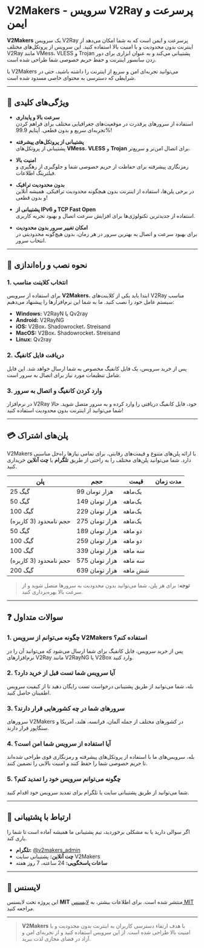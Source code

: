 # V2Makers - سرویس V2Ray پرسرعت و ایمن

**V2Makers** یک سرویس V2Ray پرسرعت و ایمن است که به شما امکان می‌دهد از اینترنت بدون محدودیت و با امنیت بالا استفاده کنید. این سرویس از پروتکل‌های مختلف V2Ray مانند VMess، VLESS و Trojan پشتیبانی می‌کند و به عنوان ابزاری برای دور زدن سانسور اینترنت و حفظ حریم خصوصی شما طراحی شده است.

با V2Makers می‌توانید تجربه‌ای امن و سریع از اینترنت را داشته باشید، حتی در شرایطی که دسترسی به محتوای خاصی مسدود شده است.

---

## 🌟 ویژگی‌های کلیدی

- **سرعت بالا و پایداری**  
  استفاده از سرورهای پرقدرت در موقعیت‌های جغرافیایی مختلف برای فراهم کردن تجربه‌ای سریع و بدون قطعی. آپتایم 99.9%!

- **پشتیبانی از پروتکل‌های پیشرفته**  
  پشتیبانی از پروتکل‌های **VMess**، **VLESS** و **Trojan** برای اتصال امن‌تر و سریع‌تر.

- **امنیت بالا**  
  رمزنگاری پیشرفته برای حفاظت از حریم خصوصی شما و جلوگیری از رهگیری و فیلترینگ اطلاعات.

- **بدون محدودیت ترافیک**  
  در برخی پلن‌ها، استفاده از اینترنت بدون هیچگونه محدودیت ترافیکی. همیشه آنلاین و بدون قطعی!

- **پشتیبانی از IPv6 و TCP Fast Open**  
  استفاده از جدیدترین تکنولوژی‌ها برای افزایش سرعت اتصال و بهبود تجربه کاربری.

- **امکان تغییر سرور بدون محدودیت**  
  برای بهبود سرعت و اتصال به بهترین سرور در هر زمان، بدون هیچ‌گونه محدودیتی در انتخاب سرور.

---

## 🚀 نحوه نصب و راه‌اندازی

### 1. انتخاب کلاینت مناسب

برای استفاده از سرویس **V2Makers**، ابتدا باید یکی از کلاینت‌های V2Ray مناسب سیستم عامل خود را نصب کنید. ما به شما این نرم‌افزارها را پیشنهاد می‌دهیم:

- **Windows:** V2RayN یا Qv2ray
- **Android:** V2RayNG
- **iOS:** V2Box، Shadowrocket، Streisand
- **MacOS:** V2Box، Shadowrocket، Streisand
- **Linux:** Qv2ray

### 2. دریافت فایل کانفیگ

پس از خرید سرویس، یک فایل کانفیگ مخصوص به شما ارسال خواهد شد. این فایل شامل تنظیمات مورد نیاز برای اتصال به سرور است.

### 3. وارد کردن کانفیگ و اتصال به سرور

در نرم‌افزار V2Ray خود، فایل کانفیگ دریافتی را وارد کرده و به سرور متصل شوید. حالا شما می‌توانید از اینترنت بدون محدودیت استفاده کنید!

---

## 💳 پلن‌های اشتراک

V2Makers با ارائه پلن‌های متنوع و قیمت‌های رقابتی، برای تمامی نیازها راه‌حل مناسبی دارد. شما می‌توانید پلن‌های مختلف را به راحتی از طریق **تلگرام** یا **چت آنلاین** خریداری کنید.

| پلن | حجم | قیمت | مدت زمان |
|-----|-----|------|----------|
| 25 گیگ | 99 هزار تومان | یک‌ماهه |
| 50 گیگ | 149 هزار تومان | یک‌ماهه |
| 100 گیگ | 229 هزار تومان | یک‌ماهه |
| حجم نامحدود (3 کاربره) | 275 هزار تومان | یک‌ماهه |
| 50 گیگ | 189 هزار تومان | دو ماهه |
| 100 گیگ | 259 هزار تومان | دو ماهه |
| 100 گیگ | 339 هزار تومان | سه ماهه |
| حجم نامحدود (3 کاربره) | 575 هزار تومان | سه ماهه |
| 200 گیگ | 639 هزار تومان | شش ماهه |

> **توجه:** برای هر پلن، شما می‌توانید بدون محدودیت به سرورها متصل شوید و از سرعت بالا بهره‌برداری کنید.

---

## ❓ سوالات متداول

### 1. چگونه می‌توانم از سرویس V2Makers استفاده کنم؟
پس از خرید سرویس، فایل کانفیگ برای شما ارسال می‌شود که می‌توانید آن را در نرم‌افزارهای V2Ray مانند V2RayNG یا V2Box وارد کنید.

### 2. آیا سرویس شما تست قبل از خرید دارد؟
بله، شما می‌توانید از طریق پشتیبانی درخواست تست رایگان دهید تا از کیفیت سرویس اطمینان حاصل کنید.

### 3. سرورهای شما در چه کشورهایی قرار دارند؟
سرورهای V2Makers در کشورهای مختلف از جمله آلمان، فرانسه، هلند، آمریکا و سنگاپور قرار دارند.

### 4. آیا استفاده از سرویس شما امن است؟
بله، سرویس‌های ما با استفاده از پروتکل‌های پیشرفته و رمزنگاری قوی طراحی شده‌اند تا حریم خصوصی شما را حفظ کنند و امنیت بالایی را تضمین کنند.

### 5. چگونه می‌توانم سرویس خود را تمدید کنم؟
شما می‌توانید از طریق پشتیبانی سایت یا تلگرام برای تمدید سرویس خود اقدام کنید.

---

## 💬 ارتباط با پشتیبانی

اگر سوالی دارید یا به مشکلی برخوردید، تیم پشتیبانی ما همیشه آماده است تا شما را یاری کند.

- **تلگرام:** [@v2makers_admin](https://t.me/v2makers_admin)
- **چت آنلاین:** پشتیبانی سایت V2Makers
- **ساعات پاسخگویی:** 24 ساعته، 7 روز هفته

---

## 📜 لایسنس

این پروژه تحت لایسنس **MIT** منتشر شده است. برای اطلاعات بیشتر، به [لایسنس MIT](https://opensource.org/licenses/MIT) مراجعه کنید.

---

> **V2Makers** با هدف ارتقاء دسترسی کاربران به اینترنت بدون محدودیت و با امنیت بالا طراحی شده است. از این سرویس استفاده کنید و از تجربه‌ای امن و آزاد در فضای مجازی لذت ببرید.
